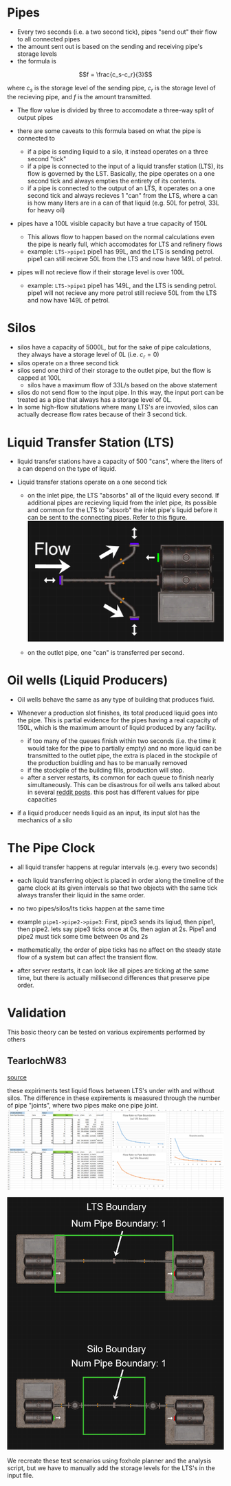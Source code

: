 

# Pipes
- Every two seconds (i.e. a two second tick), pipes "send out" their flow to all connected pipes
- the amount sent out is based on the sending and receiving pipe's storage levels
- the formula is 

$$f = \frac{c_s-c_r}{3}$$

where $c_s$ is the storage level of the sending pipe, $c_r$ is the storage level of the recieving pipe, and $f$ is the amount transmitted.

- The flow value is divided by three to accomodate a three-way split of output pipes
- there are some caveats to this formula based on what the pipe is connected to
    - if a pipe is sending liquid to a silo, it instead operates on a three second "tick"
    - if a pipe is connected to the input of a liquid transfer station (LTS), its flow is governed by the LST. Basically, the pipe operates on a one second tick and always empties the entirety of its contents.
    - if a pipe is connected to the output of an LTS, it operates on a one second tick and always recieves 1 "can" from the LTS, where a can is how many liters are in a can of that liquid (e.g. 50L for petrol, 33L for heavy oil)

- pipes have a 100L visible capacity but have a true capacity of 150L
    - This allows flow to happen based on the normal calculations even the pipe is nearly full, which accomodates for LTS and refinery flows
    - example: `LTS->pipe1` pipe1 has 99L, and the LTS is sending petrol. pipe1 can still recieve 50L from the LTS and now have 149L of petrol.

- pipes will not recieve flow if their storage level is over 100L
    - example: `LTS->pipe1` pipe1 has 149L, and the LTS is sending petrol. pipe1 will not recieve any more petrol still recieve 50L from the LTS and now have 149L of petrol.

# Silos
- silos have a capacity of 5000L, but for the sake of pipe calculations, they always have a storage level of 0L (i.e. $c_r=0$)
- silos operate on a three second tick
- silos send one third of their storage to the outlet pipe, but the flow is capped at 100L
    - silos have a maximum flow of 33L/s based on the above statement
- silos do not send flow to the input pipe. In this way, the input port can be treated as a pipe that always has a storage level of 0L.
- In some high-flow situtations where many LTS's are invovled, silos can actually decrease flow rates because of their 3 second tick.

# Liquid Transfer Station (LTS)
- liquid transfer stations have a capacity of 500 "cans", where the liters of a can depend on the type of liquid.

- Liquid transfer stations operate on a one second tick
    - on the inlet pipe, the LTS "absorbs" all of the liquid every second. If additional pipes are recieving liquid from the inlet pipe, its possible and common for the LTS to "absorb" the inlet pipe's liquid before it can be sent to the connecting pipes. Refer to this figure.
![alt text](image.png)

    - on the outlet pipe, one "can" is transferred per second.


# Oil wells (Liquid Producers)

- Oil wells behave the same as any type of building that produces fluid.
- Whenever a production slot finishes, its total produced liquid goes into the pipe. This is partial evidence for the pipes having a real capacity of 150L, which is the maximum amount of liquid produced by any facility.
    -   if too many of the queues finish within two seconds (i.e. the time it would take for the pipe to partially empty) and no more liquid can be transmitted to the outlet pipe, the extra is placed in the stockpile of the production buidling and has to be manually removed
    - if the stockpile of the building fills, production will stop.
    - after a server restarts, its common for each queue to finish nearly simultaneously. This can be disastrous for oil wells ans talked about in several [reddit posts](https://www.reddit.com/r/foxholegame/comments/1jtgqvk/pipe_system_issues_fluid_overflow_queues_week_23/). this post has different values for pipe capacities

- if a liquid producer needs liquid as an input, its input slot has the mechanics of a silo
# The Pipe Clock
- all liquid transfer happens at regular intervals (e.g. every two seconds)
- each liquid transferring object is placed in order along the timeline of the game clock at its given intervals so that two objects with the same tick always transfer their liquid in the same order.
- no two pipes/silos/lts ticks happen at the same time

- example `pipe1->pipe2->pipe3`: First, pipe3 sends its liqiud, then pipe1, then pipe2. lets say pipe3 ticks once at 0s, then agian at 2s. Pipe1 and pipe2 must tick some time between 0s and 2s

- mathematically, the order of pipe ticks has no affect on the steady state flow of a system but can affect the transient flow.

- after server restarts, it can look like all pipes are ticking at the same time, but there is actually millisecond differences that preserve pipe order.

# Validation

This basic theory can be tested on various expirements performed by others

## TearlochW83
[source](https://www.reddit.com/r/foxholegame/comments/1bsbugn/comment/kxhsy5g/?context=3)

these expiriments test liquid flows between LTS's under with and without silos. The difference in these expirements is measured through the number of pipe "joints", where two pipes make one pipe joint.
![alt text](image-1.png)

![alt text](image-2.png)

We recreate these test scenarios using foxhole planner and the analysis script, but we have to manually add the storage levels for the LTS's in the input file.